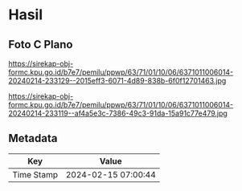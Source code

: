 # Hasil

## Foto C Plano

https://sirekap-obj-formc.kpu.go.id/b7e7/pemilu/ppwp/63/71/01/10/06/6371011006014-20240214-233129--2015eff3-6071-4d89-838b-6f0f12701463.jpg

https://sirekap-obj-formc.kpu.go.id/b7e7/pemilu/ppwp/63/71/01/10/06/6371011006014-20240214-233119--af4a5e3c-7386-49c3-91da-15a91c77e479.jpg


## Metadata

| Key        | Value               |
| ---------- | ------------------- |
| Time Stamp | 2024-02-15 07:00:44 |



